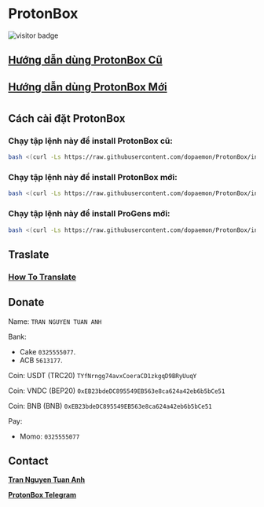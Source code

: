# ProtonBox
![visitor badge](https://visitor-badge.laobi.icu/badge?page_id=dopaemon.protonbox)
## [**Hướng dẫn dùng ProtonBox Cũ**](https://youtu.be/QkuMvPy8dVY?si=k8iXwGo8o4Crma2i)
## [**Hướng dẫn dùng ProtonBox Mới**](https://youtu.be/SviMxtEmaTk?si=qPIg_kgkN9hLAb-e)
#
## Cách cài đặt ProtonBox
### Chạy tập lệnh này để install ProtonBox cũ:
```bash
bash <(curl -Ls https://raw.githubusercontent.com/dopaemon/ProtonBox/install/install_old.sh)
```
### Chạy tập lệnh này để install ProtonBox mới:
```bash
bash <(curl -Ls https://raw.githubusercontent.com/dopaemon/ProtonBox/install/install.sh)
```
### Chạy tập lệnh này để install ProGens mới:
```bash
bash <(curl -Ls https://raw.githubusercontent.com/dopaemon/ProtonBox/install/progens.sh)
```
## Traslate
### [**How To Translate**](https://github.com/dopaemon/ProtonBox/tree/languages)

## Donate
Name: ```TRAN NGUYEN TUAN ANH```

Bank:
- Cake ```0325555077```.
- ACB ```5613177```.

Coin: USDT (TRC20) ```TYfNrngg74avxCoeraCD1zkgqD9BRyUuqY```

Coin: VNDC (BEP20) ```0xEB23bdeDC895549EB563e8ca624a42eb6b5bCe51```

Coin: BNB (BNB) ```0xEB23bdeDC895549EB563e8ca624a42eb6b5bCe51```

Pay:
- Momo: ```0325555077```
## Contact
[**Tran Nguyen Tuan Anh**](https://fb.me/KernelPanix)

[**ProtonBox Telegram**](https://t.me/ProtonBox)
